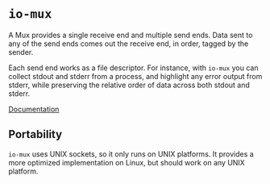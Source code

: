 # `io-mux`

A Mux provides a single receive end and multiple send ends. Data sent to any of
the send ends comes out the receive end, in order, tagged by the sender.

Each send end works as a file descriptor. For instance, with `io-mux` you can
collect stdout and stderr from a process, and highlight any error output from
stderr, while preserving the relative order of data across both stdout and
stderr.

[Documentation](https://docs.rs/io-mux)

## Portability

`io-mux` uses UNIX sockets, so it only runs on UNIX platforms. It provides a
more optimized implementation on Linux, but should work on any UNIX platform.
